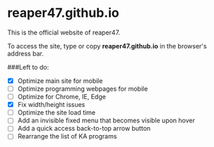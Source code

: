 # reaper47.github.io
This is the official website of reaper47. 

To access the site, type or copy **reaper47.github.io** in the browser's address bar.

###Left to do:
- [X] Optimize main site for mobile
- [ ] Optimize programming webpages for mobile
- [ ] Optimize for Chrome, IE, Edge
- [X] Fix width/height issues
- [ ] Optimize the site load time 
- [ ] Add an invisible fixed menu that becomes visible upon hover
- [ ] Add a quick access back-to-top arrow button
- [ ] Rearrange the list of KA programs 
